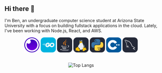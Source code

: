 ## Hi there 👋
I'm Ben, an undergraduate computer science student at Arizona State University with a focus on building fullstack applications in the cloud. Lately, I've been working with Node.js, React, and AWS. 


<div align="center">
    <img src="icons/Insomnia.svg" alt="Insomnia-icon" style="height:50px;width:50px;">
    <a href="https://github.com/Ben-codes-cmd/Demo-REST-API" target="_blank"><img src="icons/GoLang.svg" alt="GoLang-icon" style="height:50px;width:50px;"></a>
    <a href="https://github.com/Ben-codes-cmd/Powerlifting-meet-tracker" target="_blank"><img src="icons/Java-Dark.svg" alt="Java-icon" style="height:50px;width:50px;"></a>
    <img src="icons/Linux-Dark.svg" alt="Linux-icon" style="height:50px;width:50px;">
    <a href="https://github.com/Ben-codes-cmd/Bandwidth_Application" target="_blank"><img src="icons/Python-Dark.svg" alt="Python-icon" style="height:50px;width:50px;"></a>
    <img src="icons/CPP.svg" alt="CPP-icon" style="height:50px;width:50px;">
    <img src="icons/MySQL-Dark.svg" alt="SQL icon" style="height:50px;width:50px;">
</div>
<br>
<div align="center">

![Top Langs](https://github-readme-stats.vercel.app/api/top-langs/?username=ben-codes-cmd&layout=compact&theme=transparent&hide=netlogo,processing)

</div>
